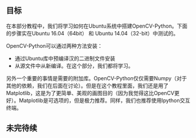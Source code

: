 ## 目标

在本部分教程中，我们将学习如何在Ubuntu系统中搭建OpenCV-Python。下面的步骤实在Ubuntu 16.04（64bit） 和 Ubuntu 14.04（32-bit）中测试的。

OpenCV-Python可以通过两种方法安装：

* 通过Ubuntu库中预编译汉的二进制文件安装
* 从源文件中从新编译。在这个部分，我们都将学习。

另外一个重要的事情是需要的附加库。OpenCV-Python仅仅需要Numpy（对于其他的依赖，我们在后面在讨论）。但是在这个教程里面，我们还是用了Matplotlib，这是为了更简单、美观的画图目的（因为我觉得这比OpenCV更好）。Matplotlib是可选项的，但是极力推荐。同样，我们也推荐使用Ipython交互终端。



## 未完待续

